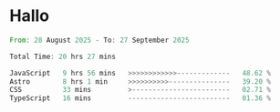 # Hallo
<!--START_SECTION:waka-->

```rust
From: 28 August 2025 - To: 27 September 2025

Total Time: 20 hrs 27 mins

JavaScript   9 hrs 56 mins   >>>>>>>>>>>>-------------   48.62 %
Astro        8 hrs 1 min     >>>>>>>>>>---------------   39.20 %
CSS          33 mins         >------------------------   02.71 %
TypeScript   16 mins         -------------------------   01.36 %
```

<!--END_SECTION:waka-->
